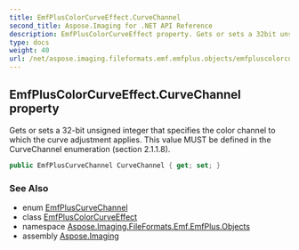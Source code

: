 ```yaml
---
title: EmfPlusColorCurveEffect.CurveChannel
second_title: Aspose.Imaging for .NET API Reference
description: EmfPlusColorCurveEffect property. Gets or sets a 32bit unsigned integer that specifies the color channel to which the curve adjustment applies. This value MUST be defined in the CurveChannel enumeration section 2.1.1.8
type: docs
weight: 40
url: /net/aspose.imaging.fileformats.emf.emfplus.objects/emfpluscolorcurveeffect/curvechannel/
---
```

## EmfPlusColorCurveEffect.CurveChannel property

Gets or sets a 32-bit unsigned integer that specifies the color channel to which the curve adjustment applies. This value MUST be defined in the CurveChannel enumeration (section 2.1.1.8).

```csharp
public EmfPlusCurveChannel CurveChannel { get; set; }
```

### See Also

* enum [EmfPlusCurveChannel](../../../aspose.imaging.fileformats.emf.emfplus.consts/emfpluscurvechannel/)
* class [EmfPlusColorCurveEffect](../)
* namespace [Aspose.Imaging.FileFormats.Emf.EmfPlus.Objects](../../emfpluscolorcurveeffect/)
* assembly [Aspose.Imaging](../../../)


